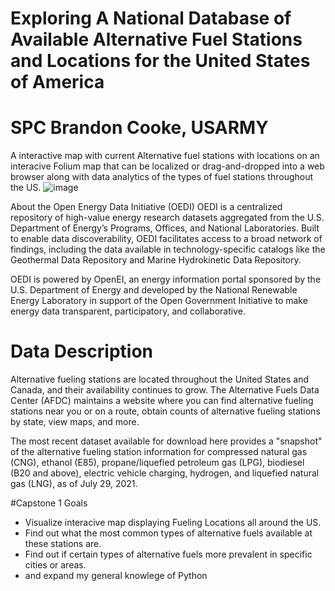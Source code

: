 # Exploring A National Database of Available Alternative Fuel Stations and Locations for the United States of America
# SPC Brandon Cooke, USARMY
A interactive map with current Alternative fuel stations with locations on an interacive Folium map that can be localized or drag-and-dropped into a web browser along with data analytics of the types of fuel stations throughout the US.
![image](https://github.com/Brandon-C92/National_Fuel_Stations/assets/161045627/39e6cc38-db5d-45e0-bbef-724a4218295e)

About the Open Energy Data Initiative (OEDI)
OEDI is a centralized repository of high-value energy research datasets aggregated from the U.S. Department of Energy’s Programs, Offices, and National Laboratories. Built to enable data discoverability, OEDI facilitates access to a broad network of findings, including the data available in technology-specific catalogs like the Geothermal Data Repository and Marine Hydrokinetic Data Repository.

OEDI is powered by OpenEI, an energy information portal sponsored by the U.S. Department of Energy and developed by the National Renewable Energy Laboratory in support of the Open Government Initiative to make energy data transparent, participatory, and collaborative.
# Data Description

Alternative fueling stations are located throughout the United States and Canada, and their availability continues to grow. The Alternative Fuels Data Center (AFDC) maintains a website where you can find alternative fueling stations near you or on a route, obtain counts of alternative fueling stations by state, view maps, and more.

The most recent dataset available for download here provides a "snapshot" of the alternative fueling station information for compressed natural gas (CNG), ethanol (E85), propane/liquefied petroleum gas (LPG), biodiesel (B20 and above), electric vehicle charging, hydrogen, and liquefied natural gas (LNG), as of July 29, 2021.

#Capstone 1 Goals
- Visualize interacive map displaying Fueling Locations all around the US.
- Find out what the most common types of alternative fuels available at these stations are.
- Find out if certain types of alternative fuels more prevalent in specific cities or areas.
- and expand my general knowlege of Python
